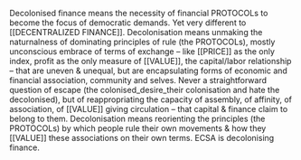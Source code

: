 Decolonised finance means the necessity of financial PROTOCOLs to become the focus of democratic demands. Yet very different to [[DECENTRALIZED FINANCE]]. Decolonisation means unmaking the naturnalness of dominating principles of rule (the PROTOCOLs), mostly unconscious embrace of terms of exchange – like [[PRICE]] as the only index, profit as the only measure of [[VALUE]], the capital/labor relationship – that are uneven & unequal, but are encapsulating forms of economic and financial association, community and selves. Never a straightforward question of escape (the colonised_desire_their colonisation and hate the decolonised), but of reappropriating the capacity of assembly, of affinity, of association, of [[VALUE]] giving circulation – that capital & finance claim to belong to them. Decolonisation means reorienting the principles (the PROTOCOLs) by which people rule their own movements & how they [[VALUE]] these associations on their own terms. ECSA is decolonising finance.